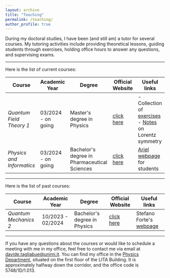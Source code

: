 ```yaml
---
layout: archive
title: "Teaching"
permalink: /teaching/
author_profile: true
---
```




During my doctoral studies, I have been (and still am) a tutor for several courses. My tutoring activities include providing theoretical lessons, guiding students through exercises, holding office hours to answer any questions, and supervising exams.

---

Here is the list of current courses:

| Course | Academic Year | Degree | Official Website | Useful links |
|--------|---------------|--------|------------------|--------------|
| *Quantum Field Theory 1* | 03/2024 - on going | Master's degree in Physics |[click here](https://www.unimi.it/en/education/degree-programme-courses/2024/quantum-field-theory-1) | - Collection of [exercises](../files/QFT_exercises.pdf) <br> - [Notes](../files/Notes_Basics_QFT.pdf) on Lorentz symmetry |
| *Physics and Informatics* | 03/2024 - on going | Bachelor's degree in Pharmaceutical Sciences |[click here](https://www.unimi.it/en/education/degree-programme-courses/2024/physics-and-informatics) | [Ariel webpage](https://elearning.unimi.it/authentication/skin/ariel2/login.aspx?url=https%3a%2f%2fnnerif.ariel.ctu.unimi.it%3a443%2fv5%2fhome%2fDefault.aspx&service=https%3a%2f%2fnnerif.ariel.ctu.unimi.it%2fv5&c=true) for students |

---

Here is the list of past courses:

| Course | Academic Year | Degree | Official Website | Useful links |
|--------|---------------|--------|------------------|--------------|
| *Quantum Mechanics 2* | 10/2023 - 02/2024 | Bachelor's degree in Physics |[click here](https://www.unimi.it/en/education/degree-programme-courses/2024/quantum-phisycs-2) | Stefano Forte's [webpage](https://pcforte.mi.infn.it/mq/index.html) |

---

If you have any questions about the courses or would like to schedule a meeting with me in my office, feel free to contact me via email at [davide.tagliabue@unimi.it](mailto:davide.tagliabue@unimi.it). You can find my office in the [Physics Department](https://www.google.com/maps/place/uniMI+·+Dipartimento+di+Fisica/@45.4765077,9.230825,15z/data=!4m6!3m5!1s0x4786c6f44476e85f:0x9118846f43190d5e!8m2!3d45.4765077!4d9.230825!16s%2Fg%2F1hhkczltw?entry=ttu), situated on the first floor of the LITA Building. It is approximately halfway down the corridor, and the office code is 5748/1D/1.013.
